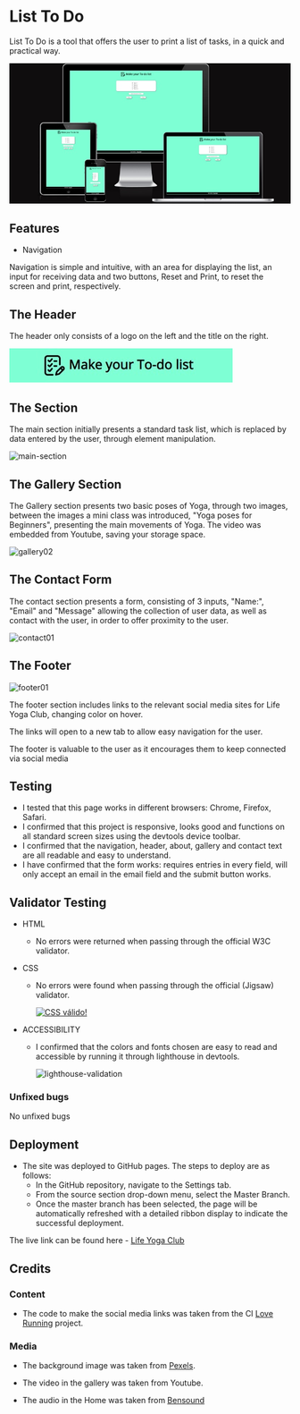 # List To Do

List To Do is a tool that offers the user to print a list of tasks, in a quick and practical way.

![responsive-image](https://github.com/RubemJanoni/ListToDo/blob/main/assets/images/maketodo04.jpg?raw=true)





## Features
- Navigation

Navigation is simple and intuitive, with an area for displaying the list, an input for receiving data and two buttons, Reset and Print, to reset the screen and print, respectively.

## The Header


The header only consists of a logo on the left and the title on the right.

![header](https://github.com/RubemJanoni/ListToDo/blob/main/assets/images/maketodo05.jpg)



## The Section

The main section initially presents a standard task list, which is replaced by data entered by the user, through element manipulation.

![main-section](https://user-images.githubusercontent.com/86210555/212206517-95c6b5bb-d990-40a6-9c67-6ce59bcd1e5d.jpg)



## The Gallery Section

The Gallery section presents two basic poses of Yoga, through two images, between the images a mini class was introduced, "Yoga poses for Beginners", presenting the main movements of Yoga. The video was embedded from Youtube, saving your storage space.

![gallery02](https://user-images.githubusercontent.com/86210555/212209782-cde5f079-102b-4c8e-98aa-6170d49b94e5.jpg)

## The Contact Form

The contact section presents a form, consisting of 3 inputs, "Name:", "Email" and "Message" allowing the collection of user data, as well as contact with the user, in order to offer proximity to the user.


![contact01](https://user-images.githubusercontent.com/86210555/212211515-8b787fae-11ca-4f45-9f26-b57b9ac2a94f.jpg)

## The Footer

![footer01](https://user-images.githubusercontent.com/86210555/212212472-a1bb5edc-cac9-4ed2-94b5-f32f42f65471.jpg)


The footer section includes links to the relevant social media sites for Life Yoga Club, changing color on hover.

The links will open to a new tab to allow easy navigation for the user.

The footer is valuable to the user as it encourages them to keep connected via social media

## Testing

- I tested that this page works in different browsers: Chrome, Firefox, Safari.
- I confirmed that this project is responsive, looks good and functions on all standard screen sizes using the devtools device toolbar.
- I confirmed that the navigation, header, about, gallery and contact text are all readable and easy to understand.
- I have confirmed that the form works: requires entries in every field, will only accept an email in the email field and the submit button works.

## Validator Testing

- HTML
  - No errors were returned when passing through the official W3C validator.
  
- CSS
  - No errors were found when passing through the official (Jigsaw) validator.

    <p>
        <a href="http://jigsaw.w3.org/css-validator/check/referer">
            <img style="border:0;width:88px;height:31px"
                src="http://jigsaw.w3.org/css-validator/images/vcss"
                alt="CSS válido!" />
        </a>
    </p>
    
- ACCESSIBILITY
  - I confirmed that the colors and fonts chosen are easy to read and accessible by running it through lighthouse in devtools.
  
  


         
     


    ![lighthouse-validation](https://user-images.githubusercontent.com/86210555/212221921-ecae458d-6a35-4201-b7f5-b2fa0f458778.jpg)
    
### Unfixed bugs

No unfixed bugs

## Deployment

- The site was deployed to GitHub pages. The steps to deploy are as follows:
  - In the GitHub repository, navigate to the Settings tab.
  - From the source section drop-down menu, select the Master Branch.
  - Once the master branch has been selected, the page will be automatically refreshed with a detailed ribbon display to indicate the successful deployment.
  
  
The live link can be found here - [Life Yoga Club](https://rubemjanoni.github.io/code-project01/)

## Credits

### Content

- The code to make the social media links was taken from the CI [Love Running](https://code-institute-org.github.io/love-running-2.0/index.html) project.

### Media

- The background image was taken from [Pexels](https://www.pexels.com/pt-br/).

- The video in the gallery was taken from Youtube.

- The audio in the Home was taken from [Bensound](https://www.bensound.com/)




    
 
    
    

         

